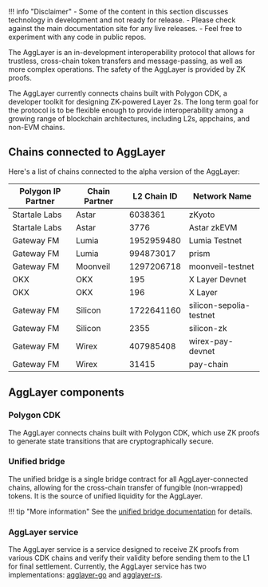 !!! info "Disclaimer"
    - Some of the content in this section discusses technology in development and not ready for release.
    - Please check against the main documentation site for any live releases.
    - Feel free to experiment with any code in public repos.

The AggLayer is an in-development interoperability protocol that allows for trustless, cross-chain token transfers and message-passing, as well as more complex operations. The safety of the AggLayer is provided by ZK proofs. 

The AggLayer currently connects chains built with Polygon CDK, a developer toolkit for designing ZK-powered Layer 2s. The long term goal for the protocol is to be flexible enough to provide interoperability among a growing range of blockchain architectures, including L2s, appchains, and non-EVM chains.

## Chains connected to AggLayer

Here's a list of chains connected to the alpha version of the AggLayer:


| Polygon IP Partner | Chain Partner | L2 Chain ID | Network Name            |
| ------------------ | ------------- | ----------- | ----------------------- |
| Startale Labs      | Astar         | 6038361     | zKyoto                  |
| Startale Labs      | Astar         | 3776        | Astar zkEVM             |
| Gateway FM         | Lumia         | 1952959480  | Lumia Testnet           |
| Gateway FM         | Lumia         | 994873017   | prism                   |
| Gateway FM         | Moonveil      | 1297206718  | moonveil-testnet        |
| OKX                | OKX           | 195         | X Layer Devnet          |
| OKX                | OKX           | 196         | X Layer                 |
| Gateway FM         | Silicon       | 1722641160  | silicon-sepolia-testnet |
| Gateway FM         | Silicon       | 2355        | silicon-zk              |
| Gateway FM         | Wirex         | 407985408   | wirex-pay-devnet        |
| Gateway FM         | Wirex         | 31415       | pay-chain               |


## AggLayer components

### Polygon CDK

The AggLayer connects chains built with Polygon CDK, which use ZK proofs to generate state transitions that are cryptographically secure. 

### Unified bridge

The unified bridge is a single bridge contract for all AggLayer-connected chains, allowing for the cross-chain transfer of fungible (non-wrapped) tokens. It is the source of unified liquidity for the AggLayer. 

!!! tip "More information"
    See the [unified bridge documentation](unified-bridge.md) for details. 

### AggLayer service

The AggLayer service is a service designed to receive ZK proofs from various CDK chains and verify their validity before sending them to the L1 for final settlement. Currently, the AggLayer service has two implementations: [agglayer-go](agglayer-go.md) and [agglayer-rs](agglayer-rs.md).